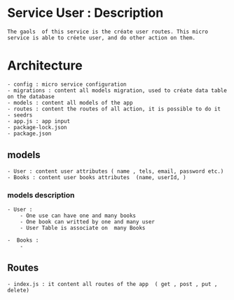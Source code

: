 #  Service User : Description
    The gaols  of this service is the créate user routes. This micro service is able to créete user, and do other action on them.

# Architecture 
    - config : micro service configuration 
    - migrations : content all models migration, used to créate data table on the database
    - models : content all models of the app
    - routes : content the routes of all action, it is possible to do it 
    - seedrs 
    - app.js : app input 
    - package-lock.json
    - package.json

## models 
    - User : content user attributes ( name , tels, email, password etc.)
    - Books : content user books attributes  (name, userId, )
### models description 

    - User :
        - One use can have one and many books
        - One book can writted by one and many user
        - User Table is associate on  many Books

    -  Books :
        - 
## Routes 
    - index.js : it content all routes of the app  ( get , post , put , delete)

